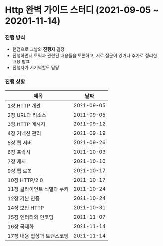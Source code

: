 # Http 완벽 가이드 스터디 (2021-09-05 ~ 20201-11-14)

<h3> 진행 방식 </h3>


* 랜덤으로 그날의 <b>진행자</b> 결정
* 진행하면서 토픽과 관련된 내용들을 토론하고, 서로 질문이 있거나 추가로 정리한 내용 발표
* 진행자가 서기역할도 담당



<h3> 진행 상황 </h3>


|제목|날짜|
|------|------|
|1장 HTTP 개관|2021-09-05|
|2장 URL과 리소스|2021-09-05|
|3장 HTTP 메시지|2021-09-12|
|4장 커넥션 관리|2021-09-19|
|5장 웹 서버|2021-09-26|
|6장 프락시|2021-10-03|
|7장 캐시|2021-10-10|
|9장 웹 로봇|2021-10-17|
|10장 HTTP/2.0|2021-10-17|
|11장 클라이언트 식별과 쿠키|2021-10-24|
|12장 기본 인증|2021-10-24|
|14장 보안 HTTP|2021-10-31|
|15장 엔터티와 인코딩|2021-11-07|
|16장 국제화|2021-11-14|
|17장 내용 협상과 트랜스코딩|2021-11-14|
